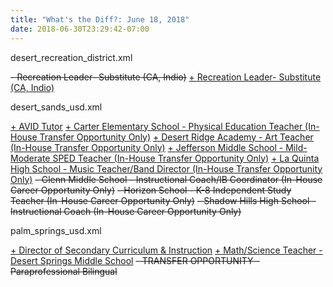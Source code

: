 ```yaml
---
title: "What's the Diff?: June 18, 2018"
date: 2018-06-30T23:29:42-07:00
---
```


desert_recreation_district.xml

<del>-    Recreation Leader- Substitute  (CA, Indio)</del>
<ins>+    Recreation Leader- Substitute  (CA, Indio)</ins>

desert_sands_usd.xml

<ins>+    AVID Tutor</ins>
<ins>+    Carter Elementary School - Physical Education Teacher (In-House Transfer Opportunity Only)</ins>
<ins>+    Desert Ridge Academy - Art Teacher (In-House Transfer Opportunity Only)</ins>
<ins>+    Jefferson Middle School - Mild-Moderate SPED Teacher (In-House Transfer Opportunity Only)</ins>
<ins>+    La Quinta High School - Music Teacher/Band Director (In-House Transfer Opportunity Only)</ins>
<del>-    Glenn Middle School - Instructional Coach/IB Coordinator (In-House Career Opportunity Only)</del>
<del>-    Horizon School - K-8 Independent Study Teacher (In-House Career Opportunity Only)</del>
<del>-    Shadow Hills High School - Instructional Coach (In-House Career Opportunity Only)</del>

palm_springs_usd.xml

<ins>+     Director of Secondary Curriculum &amp; Instruction</ins>
<ins>+    Math/Science Teacher - Desert Springs Middle School</ins>
<del>-    TRANSFER OPPORTUNITY - Paraprofessional Bilingual</del>
